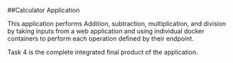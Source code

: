 ##Calculator Application


This application performs Addition, subtraction, multiplication, and division by taking inputs from a web application and using individual docker containers to perform each operation defined by their endpoint. 

Task 4 is the complete integrated final product of the application.
